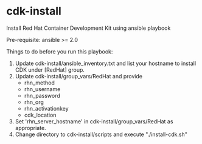# cdk-install
Install Red Hat Container Development Kit using ansible playbook

Pre-requisite: ansible >= 2.0

Things to do before you run this playbook:

1. Update cdk-install/ansible_inventory.txt and list your hostname to install CDK under [RedHat] group.
2. Update cdk-install/group_vars/RedHat and provide 
    * rhn_method
    * rhn_username
    * rhn_password
    * rhn_org
    * rhn_activationkey
    * cdk_location
3. Set 'rhn_server_hostname' in cdk-install/group_vars/RedHat as appropriate.
4. Change directory to cdk-install/scripts and execute "./install-cdk.sh"